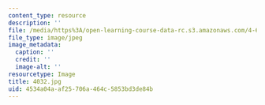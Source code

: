 ```yaml
---
content_type: resource
description: ''
file: /media/https%3A/open-learning-course-data-rc.s3.amazonaws.com/4-614-religious-architecture-and-islamic-cultures-fall-2002/4534a04aaf25706a464c5853bd3de84b_4032.jpg
file_type: image/jpeg
image_metadata:
  caption: ''
  credit: ''
  image-alt: ''
resourcetype: Image
title: 4032.jpg
uid: 4534a04a-af25-706a-464c-5853bd3de84b
---
```

